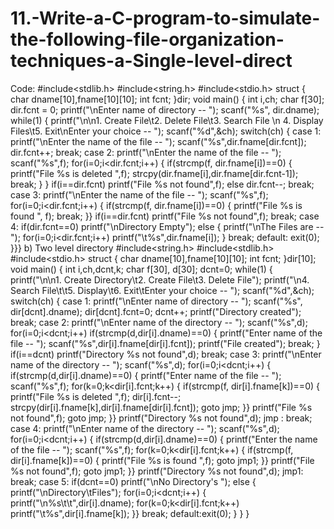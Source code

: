 # 11.-Write-a-C-program-to-simulate-the-following-file-organization-techniques-a-Single-level-direct
Code:
#include<stdlib.h>
#include<string.h>
#include<stdio.h>
struct
{
char dname[10],fname[10][10];
int fcnt;
}dir;
void main()
{
int i,ch;
char f[30];
dir.fcnt = 0;
printf("\nEnter name of directory -- ");
scanf("%s", dir.dname);
while(1)
{
printf("\n\n1. Create File\t2. Delete File\t3. Search File \n 4. Display 
Files\t5. Exit\nEnter your choice -- ");
scanf("%d",&ch);
switch(ch)
{
case 1: printf("\nEnter the name of the file -- ");
scanf("%s",dir.fname[dir.fcnt]);
dir.fcnt++;
break;
case 2: printf("\nEnter the name of the file -- ");
scanf("%s",f);
for(i=0;i<dir.fcnt;i++)
{
if(strcmp(f, dir.fname[i])==0)
{
printf("File %s is deleted ",f);
strcpy(dir.fname[i],dir.fname[dir.fcnt-1]); break; } }
if(i==dir.fcnt) printf("File %s not found",f);
else
dir.fcnt--;
break;
case 3: printf("\nEnter the name of the file -- ");
scanf("%s",f);
for(i=0;i<dir.fcnt;i++)
{
if(strcmp(f, dir.fname[i])==0)
{
printf("File %s is found ", f);
break;
}}
if(i==dir.fcnt)
printf("File %s not found",f);
break;
case 4: if(dir.fcnt==0)
printf("\nDirectory Empty");
else
{
printf("\nThe Files are -- ");
for(i=0;i<dir.fcnt;i++)
printf("\t%s",dir.fname[i]);
}
break;
default: exit(0);
}}}
b) Two level directory
#include<string.h>
#include<stdlib.h>
#include<stdio.h>
struct
{
char dname[10],fname[10][10];
int fcnt;
}dir[10];
void main()
{
int i,ch,dcnt,k;
char f[30], d[30];
dcnt=0;
while(1)
{
printf("\n\n1. Create Directory\t2. Create File\t3. Delete File");
printf("\n4. Search File\t\t5. Display\t6. Exit\tEnter your choice -- ");
scanf("%d",&ch);
switch(ch)
{
case 1: printf("\nEnter name of directory -- ");
scanf("%s", dir[dcnt].dname);
dir[dcnt].fcnt=0;
dcnt++;
printf("Directory created");
break;
case 2: printf("\nEnter name of the directory -- ");
scanf("%s",d);
for(i=0;i<dcnt;i++)
if(strcmp(d,dir[i].dname)==0)
{
printf("Enter name of the file -- ");
scanf("%s",dir[i].fname[dir[i].fcnt]);
printf("File created");
break;
}
if(i==dcnt)
printf("Directory %s not found",d);
break;
case 3: printf("\nEnter name of the directory -- ");
scanf("%s",d);
for(i=0;i<dcnt;i++)
{
if(strcmp(d,dir[i].dname)==0)
{
printf("Enter name of the file -- ");
scanf("%s",f);
for(k=0;k<dir[i].fcnt;k++)
{
if(strcmp(f, dir[i].fname[k])==0)
{
printf("File %s is deleted ",f);
dir[i].fcnt--;
strcpy(dir[i].fname[k],dir[i].fname[dir[i].fcnt]);
goto jmp;
}}
printf("File %s not found",f);
goto jmp;
}}
printf("Directory %s not found",d);
jmp : break;
case 4: printf("\nEnter name of the directory -- ");
scanf("%s",d);
for(i=0;i<dcnt;i++)
{
if(strcmp(d,dir[i].dname)==0)
{
printf("Enter the name of the file -- ");
scanf("%s",f);
for(k=0;k<dir[i].fcnt;k++)
{
if(strcmp(f, dir[i].fname[k])==0)
{
printf("File %s is found ",f);
goto jmp1;
}}
printf("File %s not found",f);
goto jmp1;
}}
printf("Directory %s not found",d);
jmp1: break;
case 5: if(dcnt==0)
printf("\nNo Directory's ");
else
{
printf("\nDirectory\tFiles");
for(i=0;i<dcnt;i++)
{
printf("\n%s\t\t",dir[i].dname);
for(k=0;k<dir[i].fcnt;k++)
printf("\t%s",dir[i].fname[k]);
}}
break;
default:exit(0);
}
}
}
